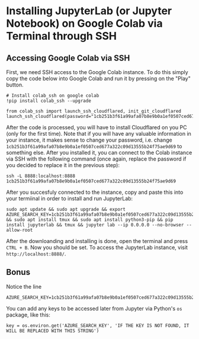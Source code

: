 # Installing JupyterLab (or Jupyter Notebook) on Google Colab via Terminal through SSH


## Accessing Google Colab via SSH
First, we need SSH access to the Google Colab instance. To do this simply copy the code below into Google Colab and run it by pressing on the "Play" button.
```
# Install colab_ssh on google colab
!pip install colab_ssh --upgrade

from colab_ssh import launch_ssh_cloudflared, init_git_cloudflared
launch_ssh_cloudflared(password="1cb251b3f61a99afa07b8e9b0a1ef0507ced677a322c09d13555b24f75ae9d69")
```
After the code is processed, you will have to install Cloudflared on you PC (only for the first time). Note that if you will have any valuable information in your instance, it makes sense to change your password, i.e. change `1cb251b3f61a99afa07b8e9b0a1ef0507ced677a322c09d13555b24f75ae9d69` to something else. After you installed it, you can connect to the Colab instance via SSH with the following command (once again, replace the password if you decided to replace it in the previous step):

```
ssh -L 8888:localhost:8888 1cb251b3f61a99afa07b8e9b0a1ef0507ced677a322c09d13555b24f75ae9d69
```

After you succesfuly connected to the instance, copy and paste this into your termiinal in order to install and run JupyterLab:

```
sudo apt update && sudo apt upgrade && export AZURE_SEARCH_KEY=1cb251b3f61a99afa07b8e9b0a1ef0507ced677a322c09d13555b24f75ae9d69 && sudo apt install tmux && sudo apt install python3-pip && pip install jupyterlab && tmux && jupyter lab --ip 0.0.0.0 --no-browser --allow-root
```

After the downloanding and installing is done, open the terminal and press `CTRL + B`. Now you should be set. To access the JupyterLab instance, visit `http://localhost:8888/`.

## Bonus

Notice the line

```
AZURE_SEARCH_KEY=1cb251b3f61a99afa07b8e9b0a1ef0507ced677a322c09d13555b24f75ae9d69
```

You can add any keys to be accessed later from Jupyter via Python's `os` package, like this:

```
key = os.environ.get('AZURE_SEARCH_KEY', 'IF THE KEY IS NOT FOUND, IT WILL BE REPLACED WITH THIS STRING')
```
